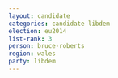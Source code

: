 ```yaml
---
layout: candidate
categories: candidate libdem
election: eu2014
list-rank: 3
person: bruce-roberts
region: wales
party: libdem
---
```

